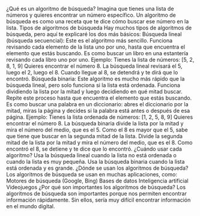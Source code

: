 ¿Qué es un algoritmo de búsqueda?
Imagina que tienes una lista de números y quieres encontrar un número específico. Un algoritmo de búsqueda es como una receta que te dice cómo buscar ese número en la lista.
Tipos de algoritmos de búsqueda
Hay muchos tipos de algoritmos de búsqueda, pero aquí te explicaré los dos más básicos:
Búsqueda lineal (búsqueda secuencial):
Este es el algoritmo más sencillo.
Funciona revisando cada elemento de la lista uno por uno, hasta que encuentra el elemento que estás buscando.
Es como buscar un libro en una estantería revisando cada libro uno por uno.
Ejemplo:
Tienes la lista de números: [5, 2, 8, 1, 9]
Quieres encontrar el número 8.
La búsqueda lineal revisará el 5, luego el 2, luego el 8.
Cuando llegue al 8, se detendrá y te dirá que lo encontró.
Búsqueda binaria:
Este algoritmo es mucho más rápido que la búsqueda lineal, pero solo funciona si la lista está ordenada.
Funciona dividiendo la lista por la mitad y luego decidiendo en qué mitad buscar.
Repite este proceso hasta que encuentra el elemento que estás buscando.
Es como buscar una palabra en un diccionario: abres el diccionario por la mitad, miras la página y decides si la palabra está antes o después de esa página.
Ejemplo:
Tienes la lista ordenada de números: [1, 2, 5, 8, 9]
Quieres encontrar el número 8.
La búsqueda binaria divide la lista por la mitad y mira el número del medio, que es el 5.
Como el 8 es mayor que el 5, sabe que tiene que buscar en la segunda mitad de la lista.
Divide la segunda mitad de la lista por la mitad y mira el número del medio, que es el 8.
Como encontró el 8, se detiene y te dice que lo encontró.
¿Cuándo usar cada algoritmo?
Usa la búsqueda lineal cuando la lista no está ordenada o cuando la lista es muy pequeña.
Usa la búsqueda binaria cuando la lista está ordenada y es grande.
¿Dónde se usan los algoritmos de búsqueda?
Los algoritmos de búsqueda se usan en muchas aplicaciones, como:
Motores de búsqueda (Google, Bing)
Bases de datos
Inteligencia artificial
Videojuegos
¿Por qué son importantes los algoritmos de búsqueda?
Los algoritmos de búsqueda son importantes porque nos permiten encontrar información rápidamente. Sin ellos, sería muy difícil encontrar información en el mundo digital.

